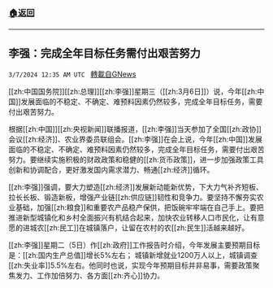 ###  [:house:返回](README.md)
---


## 李强：完成全年目标任务需付出艰苦努力
`3/7/2024 12:35 AM UTC ` [轉載自GNews](https://gnews.org/articles/2372127)

[[zh:中国国务院]][[zh:总理]][[zh:李强]]星期三（[[zh:3月6日]]）说，今年[[zh:中国]]发展面临的不稳定、不确定、难预料因素仍然较多，完成全年目标任务，需要付出艰苦努力。

根据[[zh:中国]][[zh:央视新闻]]联播报道，[[zh:李强]]当天参加了全国[[zh:政协]]会议[[zh:经济]]、农业界委员联组会。[[zh:李强]]在会上说，今年[[zh:中国]]发展面临的不稳定、不确定、难预料因素仍然较多，完成全年目标任务，需要付出艰苦努力。要继续实施积极的财政政策和稳健的[[zh:货币政策]]，进一步加强政策工具创新和协调配合，更好激发国内需求潜力、畅通[[zh:经济]]循环。

[[zh:李强]]强调，要大力塑造[[zh:经济]]发展新动能新优势，下大力气补齐短板、拉长长板、锻造新板，增强产业链[[zh:供应链]]韧性和竞争力。要坚持不懈夯实农业基础，加强[[zh:粮食]]和重要农产品稳产保供，把饭碗牢牢端在自己手上。要把推进新型城镇化和乡村全面振兴有机结合起来，加快农业转移人口市民化，让有意愿的进城农[[zh:民工]]在城镇落户，让留在农村的农[[zh:民生]]活越来越好。

[[zh:李强]]星期二（5日）作[[zh:政府]]工作报告时介绍，今年发展主要预期目标是：[[zh:国内生产总值]]增长5%左右；	城镇新增就业1200万人以上，城镇调查[[zh:失业率]]5.5%左右。他同时也说，实现今年预期目标并非易事，需要政策聚焦发力、工作加倍努力、各方面[[zh:齐心]]协力。
